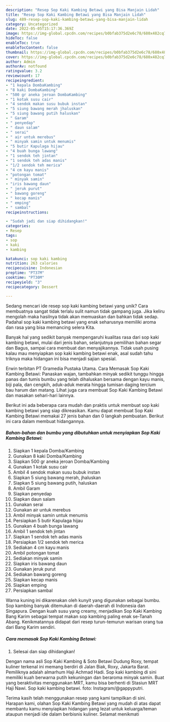 ```yaml
---
description: "Resep Sop Kaki Kambing Betawi yang Bisa Manjain Lidah"
title: "Resep Sop Kaki Kambing Betawi yang Bisa Manjain Lidah"
slug: 489-resep-sop-kaki-kambing-betawi-yang-bisa-manjain-lidah
category: Uncategorized
date: 2022-05-05T15:17:36.369Z
image: https://img-global.cpcdn.com/recipes/b0bfab375d2e6c78/680x482cq70/sop-kaki-kambing-betawi-foto-resep-utama.jpg
hideToc: false
enableToc: true
enableTocContent: false
thumbnail: https://img-global.cpcdn.com/recipes/b0bfab375d2e6c78/680x482cq70/sop-kaki-kambing-betawi-foto-resep-utama.jpg
cover: https://img-global.cpcdn.com/recipes/b0bfab375d2e6c78/680x482cq70/sop-kaki-kambing-betawi-foto-resep-utama.jpg
author: Admin
authorAv: notfound
ratingvalue: 3.2
reviewcount: 17
recipeingredient:
- "1 kepala DombaKambing"
- "8 kaki DombaKambing"
- "500 gr aneka jeroan DombaKambing"
- "1 kotak susu cair"
- "4 sendok makan susu bubuk instan"
- "5 siung bawang merah jhaluskan"
- "5 siung bawang putih haluskan"
- " Garam"
- " penyedap"
- " daun salam"
- " serai"
- " air untuk merebus"
- " minyak samin untuk menumis"
- "5 butir Kapulaga hijau"
- "4 buah bunga lawang"
- "1 sendok teh jintan"
- "1 sendok teh adas manis"
- "1/2 sendok teh merica"
- "4 cm kayu manis"
- "potongan tomat"
- " minyak samin"
- "iris bawang daun"
- " jeruk purut"
- " bawang goreng"
- " kecap manis"
- " emping"
- " sambal"
recipeinstructions:

- "Sudah jadi dan siap dihidangkan!"
categories:
- Resep
tags:
- sop
- kaki
- kambing

katakunci: sop kaki kambing 
nutrition: 263 calories
recipecuisine: Indonesian
preptime: "PT37M"
cooktime: "PT30M"
recipeyield: "3"
recipecategory: Dessert

---
```





Sedang mencari ide resep sop kaki kambing betawi yang unik? Cara membuatnya sangat tidak terlalu sulit namun tidak gampang juga. Jika keliru mengolah maka hasilnya tidak akan memuaskan dan bahkan tidak sedap. Padahal sop kaki kambing betawi yang enak seharusnya memiliki aroma dan rasa yang bisa memancing selera Kita.





Banyak hal yang sedikit banyak mempengaruhi kualitas rasa dari sop kaki kambing betawi, mulai dari jenis bahan, selanjutnya pemilihan bahan segar dan Bagus, sampai cara membuat dan menyajikannya. Tidak usah pusing kalau mau menyiapkan sop kaki kambing betawi enak,      asal sudah tahu triknya maka hidangan ini bisa menjadi sajian spesial.














Erwin terbitan PT Gramedia Pustaka Utama. Cara Memasak Sop Kaki Kambing Betawi: Panaskan wajan, tambahkan minyak sedikit tunggu hingga panas dan tumis bumbu yang telah dihaluskan bersama dengan kayu manis, biji pala, dan cengkih, aduk-aduk merata hingga tumisan daging tercium bau harum dan matang. Lihat juga cara membuat Sop Kaki Kambing Betawi dan masakan sehari-hari lainnya.






Berikut ini ada beberapa cara mudah dan praktis untuk membuat sop kaki kambing betawi yang siap dikreasikan. Kamu dapat membuat Sop Kaki Kambing Betawi memakai 27 jenis bahan dan 0 langkah pembuatan. Berikut ini cara dalam membuat hidangannya.

<!--inarticleads1-->

##### Bahan-bahan dan bumbu yang dibutuhkan untuk menyiapkan Sop Kaki Kambing Betawi:

1. Siapkan 1 kepala Domba/Kambing
1. Gunakan 8 kaki Domba/Kambing
1. Siapkan 500 gr aneka jeroan Domba/Kambing
1. Gunakan 1 kotak susu cair
1. Ambil 4 sendok makan susu bubuk instan
1. Siapkan 5 siung bawang merah, jhaluskan
1. Siapkan 5 siung bawang putih, haluskan
1. Ambil  Garam
1. Siapkan  penyedap
1. Siapkan  daun salam
1. Gunakan  serai
1. Gunakan  air untuk merebus
1. Ambil  minyak samin untuk menumis
1. Persiapkan 5 butir Kapulaga hijau
1. Gunakan 4 buah bunga lawang
1. Ambil 1 sendok teh jintan
1. Siapkan 1 sendok teh adas manis
1. Persiapkan 1/2 sendok teh merica
1. Sediakan 4 cm kayu manis
1. Ambil potongan tomat
1. Sediakan  minyak samin
1. Siapkan iris bawang daun
1. Gunakan  jeruk purut
1. Sediakan  bawang goreng
1. Siapkan  kecap manis
1. Siapkan  emping
1. Persiapkan  sambal


Warna kuning ini dikarenakan oleh kunyit yang digunakan sebagai bumbu. Sop kambing banyak ditemukan di daerah-daerah di Indonesia dan Singapura. Dengan kuah susu yang creamy, menjadikan Sop Kaki Kambing Bang Karim sebagai tempat makan sop kambing paling enak se-Tanah Abang. Kenikmatannya didapat dari resep turun-temurun warisan orang tua dari Bang Karim sendiri. 

<!--inarticleads2-->

##### Cara memasak Sop Kaki Kambing Betawi:


1. Selesai dan siap dihidangkan!

Dengan nama asli Sop Kaki Kambing &amp; Soto Betawi Dudung Roxy, tempat kuliner terkenal ini memang berdiri di Jalan Biak, Roxy, Jakarta Barat. Pemiliknya adalah almarhum Haji Achmad Hadi. Sop kaki kambing di sini memiliki kuah berwarna putih kekuningan dan beraroma minyak samin. Buat yang beraktivitas menggunakan MRT, kamu bisa berhenti di Stasiun MRT Haji Nawi. Sop kaki kambing betawi. foto: Instagram/@gappyputri. 

Terima kasih telah menggunakan resep yang kami tampilkan di sini. Harapan kami, olahan Sop Kaki Kambing Betawi yang mudah di atas dapat membantu kamu menyiapkan hidangan yang lezat untuk keluarga/teman ataupun menjadi ide dalam berbisnis kuliner. Selamat menikmati
